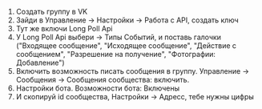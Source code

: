 1. Создать группу в VK
2. Зайди в Управление -> Настройки -> Работа с API, создать ключ
3. Тут же включи Long Poll Api
4. У Long Poll Api выбери -> Типы Событий, и поставь галочки ("Входящее сообщение", "Исходящее сообщение", "Действие с сообщением", "Разрешение на получение", "Фотографии:
Добавление")
5. Включить возможность писать сообщения в группу. Управление -> Сообщения -> Сообщения сообщества: включить.
6. Настройки бота. Возможности бота: Включены
7. И скопируй id сообщества, Настройки -> Адресс, тебе нужны цифры
